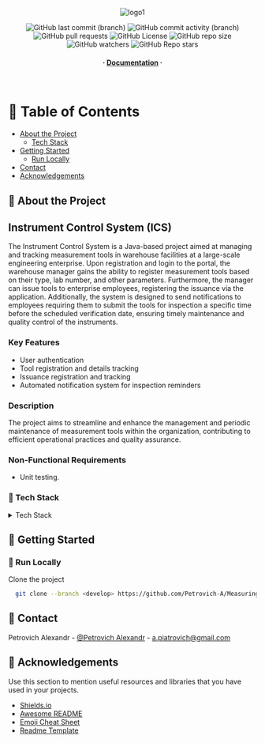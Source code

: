 <div align="center">

![logo1](https://github.com/Petrovich-A/Measuring-Tool/assets/75426047/e72c1e7f-85a2-4f67-aed1-8ff5636ebde6)

<!-- Badges -->
<p>
<img alt="GitHub last commit (branch)" src="https://img.shields.io/github/last-commit/Petrovich-A/Measuring-Tool/develop?style=for-the-badge">
<img alt="GitHub commit activity (branch)" src="https://img.shields.io/github/commit-activity/m/Petrovich-A/Measuring-Tool/develop?style=for-the-badge">
<img alt="GitHub pull requests" src="https://img.shields.io/github/issues-pr/Petrovich-A/Measuring-Tool?style=for-the-badge">
<img alt="GitHub License" src="https://img.shields.io/github/license/Petrovich-A/Measuring-Tool?style=for-the-badge">
<img alt="GitHub repo size" src="https://img.shields.io/github/repo-size/Petrovich-A/Measuring-Tool?style=for-the-badge">
<img alt="GitHub watchers" src="https://img.shields.io/github/watchers/Petrovich-A/Measuring-Tool?style=for-the-badge">
<img alt="GitHub Repo stars" src="https://img.shields.io/github/stars/Petrovich-A/Measuring-Tool?style=for-the-badge">

</p>

<h4>
  <span> · </span>
    <a href="https://github.com/Petrovich-A/Measuring-Tool/tree/task1/src/main/resources/doc">Documentation</a>
  <span> · </span>
</h4>
</div>

<br />

<!-- Table of Contents -->

# :notebook_with_decorative_cover: Table of Contents

- [About the Project](#star2-about-the-project)
    * [Tech Stack](#space_invader-tech-stack)
- [Getting Started](#toolbox-getting-started)
    * [Run Locally](#running-run-locally)
- [Contact](#handshake-contact)
- [Acknowledgements](#gem-acknowledgements)

<!-- About the Project -->

## :star2: About the Project


## Instrument Control System (ICS)

The Instrument Control System is a Java-based project aimed at managing and tracking measurement tools in warehouse facilities at a large-scale engineering enterprise. Upon registration and login to the portal, the warehouse manager gains the ability to register measurement tools based on their type, lab number, and other parameters. Furthermore, the manager can issue tools to enterprise employees, registering the issuance via the application. Additionally, the system is designed to send notifications to employees requiring them to submit the tools for inspection a specific time before the scheduled verification date, ensuring timely maintenance and quality control of the instruments.

### Key Features
- User authentication
- Tool registration and details tracking
- Issuance registration and tracking
- Automated notification system for inspection reminders

### Description

The project aims to streamline and enhance the management and periodic maintenance of measurement tools within the organization, contributing to efficient operational practices and quality assurance.

### Non-Functional Requirements

* Unit testing.

<!-- TechStack -->

### :space_invader: Tech Stack

<details>
  <summary>Tech Stack</summary>
  <ul>
    <li><a href="https://www.oracle.com/java/technologies/javase/jdk17-archive-downloads.html">Java 17</a></li>
    <li><a href="https://maven.apache.org">Maven</a></li>
    <li><a href="https://projectlombok.org">Project Lombok</a></li>
  </ul>
</details>

<!-- Getting Started -->

## :toolbox: Getting Started

<!-- Run Locally -->

### :running: Run Locally

Clone the project

```bash
  git clone --branch <develop> https://github.com/Petrovich-A/Measuring-Tool
```

<!-- Contact -->

## :handshake: Contact

Petrovich Alexandr - [@Petrovich Alexandr](https://www.linkedin.com/in/alexandr-petrovich/) - a.piatrovich@gmail.com

<!-- Acknowledgments -->

## :gem: Acknowledgements

Use this section to mention useful resources and libraries that you have used in your projects.

- [Shields.io](https://shields.io/)
- [Awesome README](https://github.com/matiassingers/awesome-readme)
- [Emoji Cheat Sheet](https://github.com/ikatyang/emoji-cheat-sheet/blob/master/README.md#travel--places)
- [Readme Template](https://github.com/othneildrew/Best-README-Template)